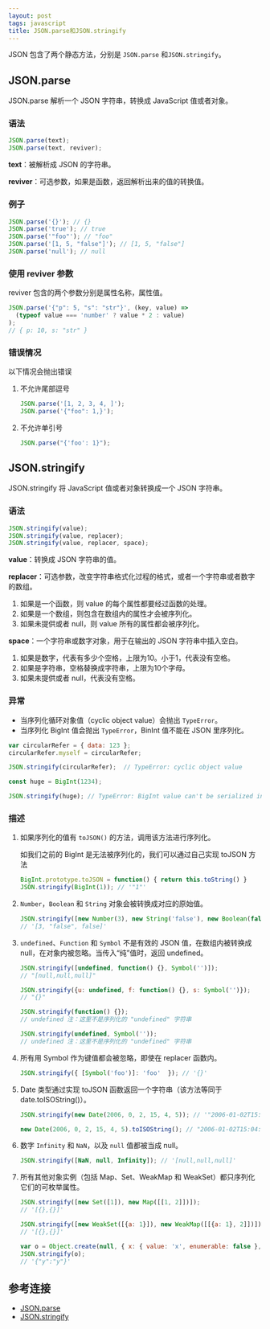 ```yaml
---
layout: post
tags: javascript
title: JSON.parse和JSON.stringify
---
```

JSON 包含了两个静态方法，分别是 `JSON.parse` 和`JSON.stringify`。

## JSON.parse

JSON.parse 解析一个 JSON 字符串，转换成 JavaScript 值或者对象。

### 语法

```javascript
JSON.parse(text);
JSON.parse(text, reviver);
```

**text**：被解析成 JSON 的字符串。

**reviver**：可选参数，如果是函数，返回解析出来的值的转换值。

### 例子

```javascript
JSON.parse('{}'); // {}
JSON.parse('true'); // true
JSON.parse('"foo"'); // "foo"
JSON.parse('[1, 5, "false"]'); // [1, 5, "false"]
JSON.parse('null'); // null
```

### 使用 reviver 参数

reviver 包含的两个参数分别是属性名称，属性值。

```javascript
JSON.parse('{"p": 5, "s": "str"}', (key, value) =>
  (typeof value === 'number' ? value * 2 : value)
);
// { p: 10, s: "str" }
```

### 错误情况

以下情况会抛出错误

1. 不允许尾部逗号

    ```javascript
    JSON.parse('[1, 2, 3, 4, ]');
    JSON.parse('{"foo": 1,}');
    ```

2. 不允许单引号

    ```javascript
    JSON.parse("{'foo': 1}");
    ```

## JSON.stringify

JSON.stringify 将 JavaScript 值或者对象转换成一个 JSON 字符串。

### 语法

```javascript
JSON.stringify(value);
JSON.stringify(value, replacer);
JSON.stringify(value, replacer, space);
```

**value**：转换成 JSON 字符串的值。

**replacer**：可选参数，改变字符串格式化过程的格式，或者一个字符串或者数字的数组。

  1. 如果是一个函数，则 value 的每个属性都要经过函数的处理。
  2. 如果是一个数组，则包含在数组内的属性才会被序列化。
  3. 如果未提供或者 null，则 value 所有的属性都会被序列化。

**space**：一个字符串或数字对象，用于在输出的 JSON 字符串中插入空白。

  1. 如果是数字，代表有多少个空格，上限为10。小于1，代表没有空格。
  2. 如果是字符串，空格替换成字符串，上限为10个字母。
  3. 如果未提供或者 null，代表没有空格。

### 异常

- 当序列化循环对象值（cyclic object value）会抛出 `TypeError`。
- 当序列化 BigInt 值会抛出 `TypeError`，BinInt 值不能在 JSON 里序列化。

```javascript
var circularRefer = { data: 123 };
circularRefer.myself = circularRefer;

JSON.stringify(circularRefer);  // TypeError: cyclic object value
```

```javascript
const huge = BigInt(1234);

JSON.stringify(huge); // TypeError: BigInt value can't be serialized in JSON
```

### 描述

1. 如果序列化的值有 `toJSON()` 的方法，调用该方法进行序列化。

    如我们之前的 BigInt 是无法被序列化的，我们可以通过自己实现 toJSON 方法

    ```javascript
    BigInt.prototype.toJSON = function() { return this.toString() }
    JSON.stringify(BigInt(1)); // '"1"'
    ```

2. `Number`，`Boolean` 和 `String` 对象会被转换成对应的原始值。

   ```javascript
   JSON.stringify([new Number(3), new String('false'), new Boolean(false)]);
   // '[3, "false", false]'
   ```

3. `undefined`、`Function` 和 `Symbol` 不是有效的 JSON 值，在数组内被转换成 null，在对象内被忽略。当传入“纯”值时，返回 undefined。

   ```javascript
   JSON.stringify([undefined, function() {}, Symbol('')]);
   // "[null,null,null]"

   JSON.stringify({u: undefined, f: function() {}, s: Symbol('')});
   // "{}"

   JSON.stringify(function() {});
   // undefined 注：这里不是序列化的 "undefined" 字符串

   JSON.stringify(undefined, Symbol(''));
   // undefined 注：这里不是序列化的 "undefined" 字符串
   ```

4. 所有用 Symbol 作为键值都会被忽略，即使在 replacer 函数内。

   ```javascript
   JSON.stringify({ [Symbol('foo')]: 'foo'  }); // '{}'
   ```

5. Date 类型通过实现 toJSON 函数返回一个字符串（该方法等同于 date.toISOString()）。

   ```javascript
   JSON.stringify(new Date(2006, 0, 2, 15, 4, 5)); // '"2006-01-02T15:04:05.000Z"'

   new Date(2006, 0, 2, 15, 4, 5).toISOString(); // "2006-01-02T15:04:05.000Z"
   ```

6. 数字 `Infinity` 和 `NaN`，以及 `null` 值都被当成 null。

   ```javascript
   JSON.stringify([NaN, null, Infinity]); // '[null,null,null]'
   ```

7. 所有其他对象实例（包括 Map、Set、WeakMap 和 WeakSet）都只序列化它们的可枚举属性。

   ```javascript
   JSON.stringify([new Set([1]), new Map([[1, 2]])]);
   // '[{},{}]'

   JSON.stringify([new WeakSet([{a: 1}]), new WeakMap([[{a: 1}, 2]])]);
   // '[{},{}]'

   var o = Object.create(null, { x: { value: 'x', enumerable: false }, y: { value: 'y', enumerable: true }});
   JSON.stringify(o);
   // '{"y":"y"}'
   ```

## 参考连接

- [JSON.parse](https://developer.mozilla.org/en-US/docs/Web/JavaScript/Reference/Global_Objects/JSON/parse)
- [JSON.stringify](https://developer.mozilla.org/en-US/docs/Web/JavaScript/Reference/Global_Objects/JSON/stringify)
